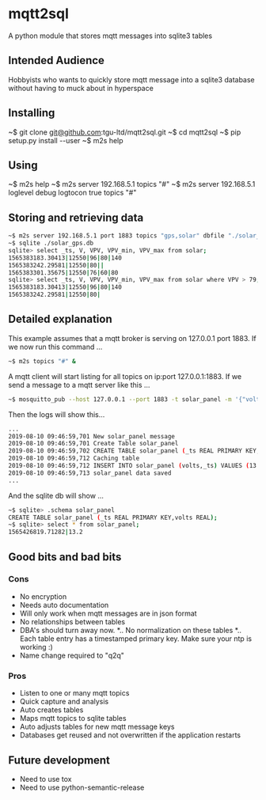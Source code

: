 # mqtt2sql
A python module that stores mqtt messages into sqlite3 tables

## Intended Audience
Hobbyists who wants to quickly store mqtt message into a sqlite3 database without having to muck about in hyperspace  

## Installing
~$ git clone git@github.com:tgu-ltd/mqtt2sql.git
~$ cd mqtt2sql
~$ pip setup.py install --user 
~$ m2s help

## Using
~$ m2s help
~$ m2s server 192.168.5.1 topics "#"
~$ m2s server 192.168.5.1 loglevel debug logtocon true topics "#"

## Storing and retrieving data
```bash
~$ m2s server 192.168.5.1 port 1883 topics "gps,solar" dbfile "./solar_gps.db" &
~$ sqlite ./solar_gps.db
sqlite> select _ts, V, VPV, VPV_min, VPV_max from solar;
1565383183.30413|12550|96|80|140
1565383242.29581|12550|80||
1565383301.35675|12550|76|60|80
sqlite> select _ts, V, VPV, VPV_min, VPV_max from solar where VPV > 79;
1565383183.30413|12550|96|80|140
1565383242.29581|12550|80|
```

## Detailed explanation
This example assumes that a mqtt broker is serving on 127.0.0.1 port 1883. 
If we now run this command ...

```bash
~$ m2s topics "#" &
```

A mqtt client will start listing for all topics on ip:port 127.0.0.1:1883. 
If we send a message to a mqtt server like this ...

```bash 
~$ mosquitto_pub --host 127.0.0.1 --port 1883 -t solar_panel -m '{"volts": 13.2}'
```

Then the logs will show this...

```bash
...
2019-08-10 09:46:59,701 New solar_panel message
2019-08-10 09:46:59,701 Create Table solar_panel
2019-08-10 09:46:59,702 CREATE TABLE solar_panel (_ts REAL PRIMARY KEY,volts REAL);
2019-08-10 09:46:59,712 Caching table
2019-08-10 09:46:59,712 INSERT INTO solar_panel (volts,_ts) VALUES (13.2,1565426819.7128189);
2019-08-10 09:46:59,713 solar_panel data saved
...
```

And the sqlite db will show ...

```bash 
~$ sqlite> .schema solar_panel
CREATE TABLE solar_panel (_ts REAL PRIMARY KEY,volts REAL);
~$ sqlite> select * from solar_panel;
1565426819.71282|13.2
```


## Good bits and bad bits

### Cons
* No encryption
* Needs auto documentation
* Will only work when mqtt messages are in json format
* No relationships between tables
* DBA's should turn away now. 
*.. No normalization on these tables
*.. Each table entry has a timestamped primary key. Make sure your ntp is working :) 
* Name change required to "q2q"

### Pros
* Listen to one or many mqtt topics
* Quick capture and analysis 
* Auto creates tables
* Maps mqtt topics to sqlite tables
* Auto adjusts tables for new mqtt message keys 
* Databases get reused and not overwritten if the application restarts


## Future development
* Need to use tox
* Need to use python-semantic-release
